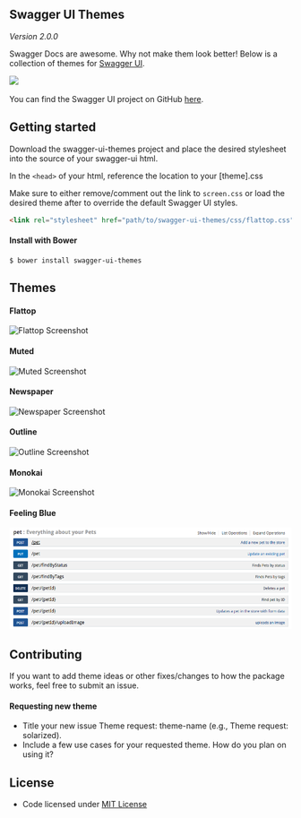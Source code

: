## Swagger UI Themes

*Version 2.0.0*

Swagger Docs are awesome. Why not make them look better! Below is a collection of themes for [Swagger UI](http://swagger.io/swagger-ui/).

![](https://media2.giphy.com/media/62PP2yEIAZF6g/200.gif)

You can find the Swagger UI project on GitHub [here](https://github.com/swagger-api/swagger-ui).

## Getting started

Download the swagger-ui-themes project and place the desired stylesheet into the source of your swagger-ui html.

In the `<head>` of your html, reference the location to your [theme].css

Make sure to either remove/comment out the link to `screen.css` or load the desired theme after to override the default Swagger UI styles.

```html
<link rel="stylesheet" href="path/to/swagger-ui-themes/css/flattop.css">
```
#### Install with Bower

```shell
$ bower install swagger-ui-themes
```


## Themes

#### Flattop
![Flattop Screenshot](https://github.com/ostranme/swagger-ui-themes/blob/master/screenshots/flattop.png)

#### Muted
![Muted Screenshot](https://github.com/ostranme/swagger-ui-themes/blob/master/screenshots/muted.png)

#### Newspaper
![Newspaper Screenshot](https://github.com/ostranme/swagger-ui-themes/blob/master/screenshots/newspaper.png)

#### Outline
![Outline Screenshot](https://github.com/ostranme/swagger-ui-themes/blob/master/screenshots/outline.png)

#### Monokai
![Monokai Screenshot](https://github.com/ostranme/swagger-ui-themes/blob/master/screenshots/monokai.png)

#### Feeling Blue
![Feeling Blue Screenshot](https://github.com/ostranme/swagger-ui-themes/blob/master/screenshots/feeling-blue.png)

## Contributing

If you want to add theme ideas or other fixes/changes to how the package works, feel free to submit an issue.

#### Requesting new theme

- Title your new issue Theme request: theme-name (e.g., Theme request: solarized).
- Include a few use cases for your requested theme. How do you plan on using it?

## License

- Code licensed under [MIT License](http://opensource.org/licenses/mit-license.html)
